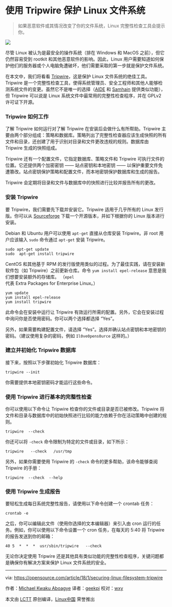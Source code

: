 使用 Tripwire 保护 Linux 文件系统
======

> 如果恶意软件或其情况改变了你的文件系统，Linux 完整性检查工具会提示你。

![](https://opensource.com/sites/default/files/styles/image-full-size/public/lead-images/file_system.jpg?itok=pzCrX1Kc)

尽管 Linux 被认为是最安全的操作系统（排在 Windows 和 MacOS 之前），但它仍然容易受到 rootkit 和其他恶意软件的影响。因此，Linux 用户需要知道如何保护他们的服务器或个人电脑免遭破坏，他们需要采取的第一步就是保护文件系统。

在本文中，我们将看看 [Tripwire][1]，这是保护 Linux 文件系统的绝佳工具。Tripwire 是一个完整性检查工具，使得系统管理员、安全工程师和其他人能够检测系统文件的变更。虽然它不是唯一的选择（[AIDE][2] 和 [Samhain][3] 提供类似功能），但 Tripwire 可以说是 Linux 系统文件中最常用的完整性检查程序，并在 GPLv2 许可证下开源。

### Tripwire 如何工作

了解 Tripwire 如何运行对了解 Tripwire 在安装后会做什么有所帮助。Tripwire 主要由两个部分组成：策略和数据库。策略列出了完整性检查器应该生成快照的所有文件和目录，还创建了用于识别对目录和文件更改违规的规则。数据库由 Tripwire 生成的快照组成。

Tripwire 还有一个配置文件，它指定数据库、策略文件和 Tripwire 可执行文件的位置。它还提供两个加密密钥 —— 站点密钥和本地密钥 —— 以保护重要文件免遭篡改。站点密钥保护策略和配置文件，而本地密钥保护数据库和生成的报告。

Tripwire 会定期将目录和文件与数据库中的快照进行比较并报告所有的更改。

### 安装 Tripwire

要 Tripwire，我们需要先下载并安装它。Tripwire 适用于几乎所有的 Linux 发行版。你可以从 [Sourceforge][4] 下载一个开源版本，并如下根据你的 Linux 版本进行安装。

Debian 和 Ubuntu 用户可以使用 `apt-get` 直接从仓库安装 Tripwire。非 root 用户应该输入 `sudo` 命令通过 `apt-get` 安装 Tripwire。

```
sudo apt-get update
sudo  apt-get install tripwire  
```

CentOS 和其他基于 RPM 的发行版使用类似的过程。为了最佳实践，请在安装新软件包（如 Tripwire）之前更新仓库。命令 `yum install epel-release` 意思是我们想要安装额外的存储库。 （`epel` 代表 Extra Packages for Enterprise Linux。）

```
yum update
yum install epel-release
yum install tripwire  
```

此命令会在安装中运行让 Tripwire 有效运行所需的配置。另外，它会在安装过程中询问你是否使用密码。你可以两个选择都选择 “Yes”。

另外，如果需要构建配置文件，请选择 “Yes”。选择并确认站点密钥和本地密钥的密码。（建议使用复杂的密码，例如 `Il0ve0pens0urce` 这样的。）

### 建立并初始化 Tripwire 数据库

接下来，按照以下步骤初始化 Tripwire 数据库：

```
tripwire --init
```

你需要提供本地密钥密码才能运行这些命令。

### 使用 Tripwire 进行基本的完整性检查

你可以使用以下命令让 Tripwire 检查你的文件或目录是否已被修改。Tripwire 将文件和目录与数据库中的初始快照进行比较的能力依赖于你在活动策略中创建的规则。

```
tripwire  --check  
```

你还可以将 `-check` 命令限制为特定的文件或目录，如下所示：

```
tripwire   --check   /usr/tmp  
```

另外，如果你需要使用 Tripwire 的 `-check` 命令的更多帮助，该命令能够查阅 Tripwire 的手册：

```
tripwire  --check  --help  
```

### 使用 Tripwire 生成报告

要轻松生成每日系统完整性报告，请使用以下命令创建一个 crontab 任务：

```
crontab -e
```

之后，你可以编辑此文件（使用你选择的文本编辑器）来引入由 cron 运行的任务。例如，你可以使用以下命令设置一个 cron 任务，在每天的 5:40 将 Tripwire 的报告发送到你的邮箱：

```
40 5  *  *  *  usr/sbin/tripwire   --check
```

无论你决定使用 Tripwire 还是其他具有类似功能的完整性检查程序，关键问题都是确保你有解决方案来保护 Linux 文件系统的安全。

--------------------------------------------------------------------------------

via: https://opensource.com/article/18/1/securing-linux-filesystem-tripwire

作者：[Michael Kwaku Aboagye][a]
译者：[geekpi](https://github.com/geekpi)
校对：[wxy](https://github.com/wxy)

本文由 [LCTT](https://github.com/LCTT/TranslateProject) 原创编译，[Linux中国](https://linux.cn/) 荣誉推出

[a]:https://opensource.com/users/revoks
[1]:https://www.tripwire.com/
[2]:http://aide.sourceforge.net/
[3]:http://www.la-samhna.de/samhain/
[4]:http://sourceforge.net/projects/tripwire
